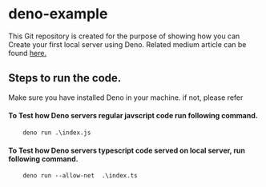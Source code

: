 # deno-example
This Git repository is created for the purpose of showing how you can Create your first local server using Deno. Related medium article can be found [here.](https://medium.com/javascript-in-plain-english/creating-your-first-local-server-using-deno-a183d129323)

## Steps to run the code.
Make sure you have installed Deno in your machine. if not, please refer 

#### To Test how Deno servers regular javscript code run following command.
```
    deno run .\index.js
```

#### To Test how Deno servers typescript code served on local server, run following command.
```
    deno run --allow-net  .\index.ts
```
